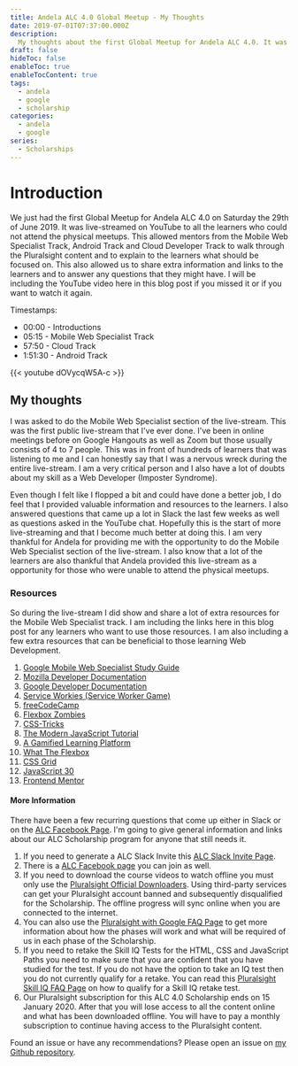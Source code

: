 ```yaml
---
title: Andela ALC 4.0 Global Meetup - My Thoughts
date: 2019-07-01T07:37:00.000Z
description:
  My thoughts about the first Global Meetup for Andela ALC 4.0. It was live-streamed on YouTube to all the learners who could not attend the physical meetups.
draft: false
hideToc: false
enableToc: true
enableTocContent: true
tags:
  - andela
  - google
  - scholarship
categories:
  - andela
  - google
series:
  - Scholarships
---
```


# Introduction

We just had the first Global Meetup for Andela ALC 4.0 on Saturday the 29th of June 2019. It was live-streamed on YouTube to all the learners who could not attend the physical meetups. This allowed mentors from the Mobile Web Specialist Track, Android Track and Cloud Developer Track to walk through the Pluralsight content and to explain to the learners what should be focused on. This also allowed us to share extra information and links to the learners and to answer any questions that they might have. I will be including the YouTube video here in this blog post if you missed it or if you want to watch it again.

Timestamps:

- 00:00 - Introductions
- 05:15 - Mobile Web Specialist Track
- 57:50 - Cloud Track
- 1:51:30 - Android Track

{{< youtube dOVycqW5A-c >}}

## My thoughts

I was asked to do the Mobile Web Specialist section of the live-stream. This was the first public live-stream that I've ever done. I've been in online meetings before on Google Hangouts as well as Zoom but those usually consists of 4 to 7 people. This was in front of hundreds of learners that was listening to me and I can honestly say that I was a nervous wreck during the entire live-stream. I am a very critical person and I also have a lot of doubts about my skill as a Web Developer (Imposter Syndrome).

Even though I felt like I flopped a bit and could have done a better job, I do feel that I provided valuable information and resources to the learners. I also answered questions that came up a lot in Slack the last few weeks as well as questions asked in the YouTube chat. Hopefully this is the start of more live-streaming and that I become much better at doing this. I am very thankful for Andela for providing me with the opportunity to do the Mobile Web Specialist section of the live-stream. I also know that a lot of the learners are also thankful that Andela provided this live-stream as a opportunity for those who were unable to attend the physical meetups.

### Resources

So during the live-stream I did show and share a lot of extra resources for the Mobile Web Specialist track. I am including the links here in this blog post for any learners who want to use those resources. I am also including a few extra resources that can be beneficial to those learning Web Development.

1. [Google Mobile Web Specialist Study Guide](https://developers.google.com/training/certification/mobile-web-specialist/study-guide/)
2. [Mozilla Developer Documentation](https://developer.mozilla.org/en-US/)
3. [Google Developer Documentation](https://developers.google.com/)
4. [Service Workies (Service Worker Game)](https://serviceworkies.mastery.games)
5. [freeCodeCamp](https://learn.freecodecamp.org)
6. [Flexbox Zombies](https://flexboxzombies.com/p/flexbox-zombies)
7. [CSS-Tricks](https://css-tricks.com/)
8. [The Modern JavaScript Tutorial](http://javascript.info/)
9. [A Gamified Learning Platform](https://mentored.dev)
10. [What The Flexbox](https://flexbox.io/)
11. [CSS Grid](https://cssgrid.io/)
12. [JavaScript 30](https://javascript30.com/)
13. [Frontend Mentor](https://www.frontendmentor.io)

#### More Information

There have been a few recurring questions that come up either in Slack or on the [ALC Facebook Page](https://www.facebook.com/groups/362243964404032/?fref=nf). I'm going to give general information and links about our ALC Scholarship program for anyone that still needs it.

1. If you need to generate a ALC Slack Invite this [ALC Slack Invite Page](https://alc4slack-invite.firebaseapp.com/).
2. There is a [ALC Facebook page](https://www.facebook.com/groups/362243964404032/?fref=nf) you can join as well.
3. If you need to download the course videos to watch offline you must only use the [Pluralsight Official Downloaders](https://www.pluralsight.com/product/downloads). Using third-party services can get your Pluralsight account banned and subsequently disqualified for the Scholarship. The offline progress will sync online when you are connected to the internet.
4. You can also use the [Pluralsight with Google FAQ Page](https://help.pluralsight.com/help/grow-with-google-andela) to get more information about how the phases will work and what will be required of us in each phase of the Scholarship.
5. If you need to retake the Skill IQ Tests for the HTML, CSS and JavaScript Paths you need to make sure that you are confident that you have studied for the test. If you do not have the option to take an IQ test then you do not currently qualify for a retake. You can read this [Pluralsight Skill IQ FAQ Page](https://help.pluralsight.com/help/how-can-i-re-measure-my-skill-iq) on how to qualify for a Skill IQ retake test.
6. Our Pluralsight subscription for this ALC 4.0 Scholarship ends on 15 January 2020. After that you will lose access to all the content online and what has been downloaded offline. You will have to pay a monthly subscription to continue having access to the Pluralsight content.

Found an issue or have any recommendations? Please open an issue on [my Github repository](https://github.com/Asjas/Personal-Website/issues).

